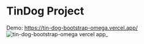 # TinDog Project
Demo: https://tin-dog-bootstrap-omega.vercel.app/
![tin-dog-bootstrap-omega vercel app_](https://github.com/user-attachments/assets/4501d558-9dd3-41fb-9a2f-a80ee1d59c01)
